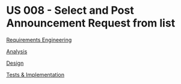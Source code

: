 # US 008 - Select and Post Announcement Request from list

[Requirements Engineering](01.requirements-engineering/Readme.md)

[Analysis](02.analysis/Readme.md)

[Design](03.design/Readme.md)

[Tests & Implementation ](04.tests-and-implementation/Readme.md)
